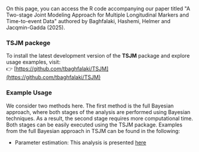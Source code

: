 On this page, you can access the R code accompanying our paper titled "A Two-stage Joint Modeling Approach for Multiple Longitudinal Markers and Time-to-event Data" authored by Baghfalaki, Hashemi, Helmer and Jacqmin-Gadda (2025).

### TSJM packege 
To install the latest development version of the **TSJM** package and explore usage examples, visit:  
👉 [https://github.com/tbaghfalaki/TSJM](https://github.com/tbaghfalaki/TSJM)

### Example Usage
We consider two methods here. The first method is the full Bayesian approach, where both stages of the analysis are performed using Bayesian techniques. As a result, the second stage requires more computational time. Both stages can be easily executed using the TSJM package. Examples from the full Bayesian approach in TSJM can be found in the following:


- Parameter estimation: This analysis is presented [here](/Exam1.md)
